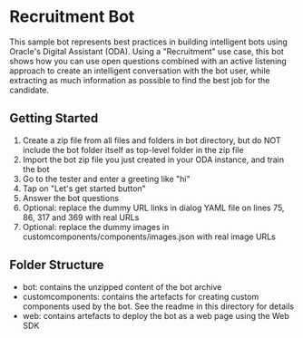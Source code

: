 # Recruitment Bot

This sample bot represents best practices in building intelligent bots using Oracle's Digital Assistant (ODA). Using a "Recruitment" use case, this bot shows how you can use open questions combined with an active listening approach to create an intelligent conversation with the bot user, while extracting as much information as possible to find the best job for the candidate. 

## Getting Started
1. Create a zip file from all files and folders in bot directory, but do NOT include the bot folder itself as top-level folder in the zip file
2. Import the bot zip file you just created in your ODA instance, and train the bot
3. Go to the tester and enter a greeting like "hi"
4. Tap on "Let's get started button"
5. Answer the bot questions
6. Optional: replace the dummy URL links in dialog YAML file on lines 75, 86, 317 and 369 with real URLs
7. Optional: replace the dummy images in customcomponents/components/images.json with real image URLs

## Folder Structure

- bot: contains the unzipped content of the bot archive 
- customcomponents: contains the artefacts for creating custom components used by the bot. See the readme in this directory for details
- web: contains artefacts to deploy the bot as a web page using the Web SDK



